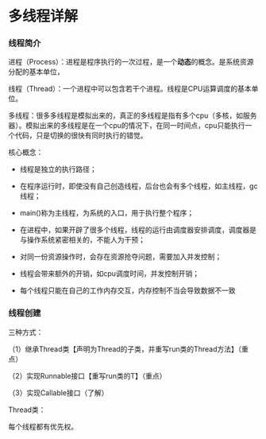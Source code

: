 # 多线程详解

### 线程简介

进程（Process）：进程是程序执行的一次过程，是一个**动态**的概念。是系统资源分配的基本单位，

线程（Thread）：一个进程中可以包含若干个进程。线程是CPU运算调度的基本单位。

多线程：很多多线程是模拟出来的，真正的多线程是指有多个cpu（多核，如服务器）。模拟出来的多线程是在一个cpu的情况下，在同一时间点，cpu只能执行一个代码，只是切换的很快有同时执行的错觉。



核心概念：

* 线程是独立的执行路径；
* 在程序运行时，即使没有自己创造线程，后台也会有多个线程，如主线程，gc线程；

* main()称为主线程，为系统的入口，用于执行整个程序；
* 在进程中，如果开辟了很多个线程，线程的运行由调度器安排调度，调度器是与操作系统紧密相关的，不能人为干预；
* 对同一份资源操作时，会存在资源抢夺问题，需要加入并发控制；
* 线程会带来额外的开销，如cpu调度时间，并发控制开销；
* 每个线程只能在自己的工作内存交互，内存控制不当会导致数据不一致



### 线程创建

三种方式：

（1）继承Thread类【声明为Thread的子类，并重写run类的Thread方法】（重点）

（2）实现Runnable接口【重写run类的T】（重点）

（3）实现Callable接口（了解）



Thread类：

每个线程都有优先权。



